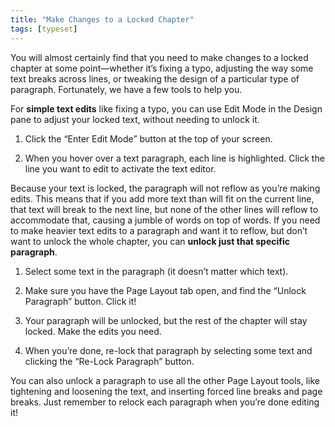 ```yaml
---
title: "Make Changes to a Locked Chapter"
tags: [typeset]
---
```

 
<html><body><section data-type="chapter" class="hsecchapter" data-hederis-type="hsecchapter" id="locked-changes" data-pi-attrs="id: locked-changes; data-tags: typeset;" role="doc-chapter" data-tags="typeset" data-author-name=" " data-book-title=" " title="Make Changes to a Locked Chapter"><p class="hblkp" data-hederis-type="hblkp" id="pHVcFFiPL">You will almost certainly find that you need to make changes to a locked chapter at some point&#8212;whether it&#8217;s fixing a typo, adjusting the way some text breaks across lines, or tweaking the design of a particular type of paragraph. Fortunately, we have a few tools to help you.</p><p class="hblkp" data-hederis-type="hblkp" id="pfrzGZkAL">For <strong data-hederis-type="hspanstrong" id="p46pyJ5xp">simple text edits</strong> like fixing a typo, you can use Edit Mode in the Design pane to adjust your locked text, without needing to unlock it. </p><ol class="hwprnumlist" data-hederis-type="hwprnumlist" id="pJbO5ZQd0"><li class="hblkoli" data-hederis-type="hblkoli" id="licjFQ01Xv"><p class="hblkoli" data-hederis-type="hblklip" id="p3hDELdNa">Click the &#8220;Enter Edit Mode&#8221; button at the top of your screen.</p></li><li class="hblkoli" data-hederis-type="hblkoli" id="liffiemoP9"><p class="hblkoli" data-hederis-type="hblklip" id="pWptlXbuY">When you hover over a text paragraph, each line is highlighted. Click the line you want to edit to activate the text editor.</p></li></ol><p class="hblkp" data-hederis-type="hblkp" id="pIhFnMk3j">Because your text is locked, the paragraph will not reflow as you&#8217;re making edits. This means that if you add more text than will fit on the current line, that text will break to the next line, but none of the other lines will reflow to accommodate that, causing a jumble of words on top of words. If you need to make heavier text edits to a paragraph and want it to reflow, but don&#8217;t want to unlock the whole chapter, you can <strong class="hspanstrong" data-hederis-type="hspanstrong" id="pQJknwdHv">unlock just that specific paragraph</strong>.</p><ol class="hwprnumlist" data-hederis-type="hwprnumlist" id="pZaRB0Yiq"><li class="hblkoli" data-hederis-type="hblkoli" id="liC5DlvyrH"><p class="hblkoli" data-hederis-type="hblklip" id="pO0NVYV9v">Select some text in the paragraph (it doesn&#8217;t matter which text).</p></li><li class="hblkoli" data-hederis-type="hblkoli" id="liAGbG4hKa"><p class="hblkoli" data-hederis-type="hblklip" id="pjbi3DfDN">Make sure you have the Page Layout tab open, and find the &#8220;Unlock Paragraph&#8221; button. Click it!</p></li><li class="hblkoli" data-hederis-type="hblkoli" id="liVaSIXGlh"><p class="hblkoli" data-hederis-type="hblklip" id="pfvGHAD1s">Your paragraph will be unlocked, but the rest of the chapter will stay locked. Make the edits you need.</p></li><li class="hblkoli" data-hederis-type="hblkoli" id="liY7FzdNby"><p class="hblkoli" data-hederis-type="hblklip" id="psHo6Ownj">When you&#8217;re done, re-lock that paragraph by selecting some text and clicking the &#8220;Re-Lock Paragraph&#8221; button.</p></li></ol><p class="hblkp" data-hederis-type="hblkp" id="pdx2CnqH3">You can also unlock a paragraph to use all the other Page Layout tools, like tightening and loosening the text, and inserting forced line breaks and page breaks. Just remember to relock each paragraph when you&#8217;re done editing it!</p></section></body></html>
